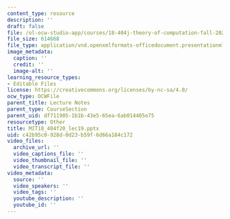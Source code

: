 ```yaml
---
content_type: resource
description: ''
draft: false
file: /ol-ocw-studio-app/courses/18-404j-theory-of-computation-fall-2020/c42b95c0928d0d23b59f6d66a184c172_MIT18_404f20_lec19.pptx
file_size: 614668
file_type: application/vnd.openxmlformats-officedocument.presentationml.presentation
image_metadata:
  caption: ''
  credit: ''
  image-alt: ''
learning_resource_types:
- Editable Files
license: https://creativecommons.org/licenses/by-nc-sa/4.0/
ocw_type: OCWFile
parent_title: Lecture Notes
parent_type: CourseSection
parent_uid: df711905-1b1b-43e5-65ea-6ab014405e75
resourcetype: Other
title: MIT18_404f20_lec19.pptx
uid: c42b95c0-928d-0d23-b59f-6d66a184c172
video_files:
  archive_url: ''
  video_captions_file: ''
  video_thumbnail_file: ''
  video_transcript_file: ''
video_metadata:
  source: ''
  video_speakers: ''
  video_tags: ''
  youtube_description: ''
  youtube_id: ''
---
```

